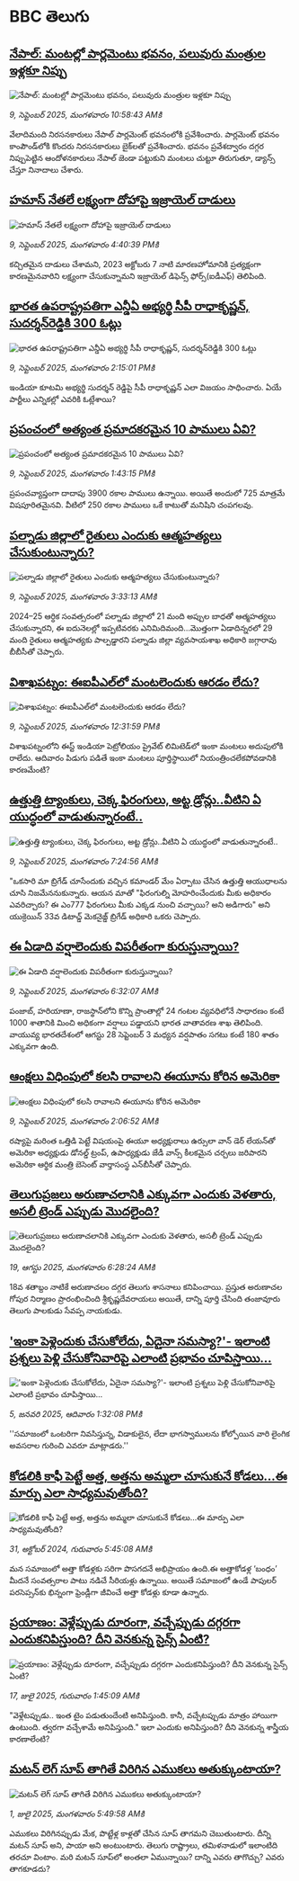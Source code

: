 # BBC తెలుగు## [నేపాల్‌: మంటల్లో పార్లమెంటు భవనం, పలువురు మంత్రుల ఇళ్లకూ నిప్పు](https://www.bbc.com/telugu/articles/c98d3njyeqmo?at_medium=RSS&at_campaign=rss?at_campaign=githubrss)![నేపాల్‌: మంటల్లో పార్లమెంటు భవనం, పలువురు మంత్రుల ఇళ్లకూ నిప్పు](https://ichef.bbci.co.uk/ace/standard/240/cpsprodpb/08b1/live/0f498ec0-8d7e-11f0-9cf6-cbf3e73ce2b9.png)_9, సెప్టెంబర్ 2025, మంగళవారం 10:58:43 AMకి_వేలాదిమంది నిరసనకారులు నేపాల్ పార్లమెంట్ భవనంలోకి ప్రవేశించారు. పార్లమెంట్ భవనం కాంపౌండ్‌లోకి కొందరు నిరసనకారులు బైక్‌లతో ప్రవేశించారు.  భవనం ప్రవేశద్వారం దగ్గర నిప్పుపెట్టిన ఆందోళనకారులు నేపాల్ జెండా పట్టుకుని మంటలు చుట్టూ తిరుగుతూ, డ్యాన్స్ చేస్తూ నినాదాలు చేశారు.## [హమాస్ నేతలే లక్ష్యంగా దోహాపై ఇజ్రాయెల్ దాడులు](https://www.bbc.com/telugu/articles/czjvdwvg2meo?at_medium=RSS&at_campaign=rss?at_campaign=githubrss)![హమాస్ నేతలే లక్ష్యంగా దోహాపై ఇజ్రాయెల్ దాడులు](https://ichef.bbci.co.uk/ace/ws/240/cpsprodpb/3234/live/428f0520-8d98-11f0-bcbf-f3fb3e8bb0a7.jpg)_9, సెప్టెంబర్ 2025, మంగళవారం 4:40:39 PMకి_కచ్చితమైన దాడులు చేశామని, 2023 అక్టోబరు 7 నాటి మారణహోమానికి ప్రత్యక్షంగా కారణమైనవారిని లక్ష్యంగా చేసుకున్నామని ఇజ్రాయెల్ డిఫెన్స్ ఫోర్స్(ఐడీఎఫ్) తెలిపింది.## [భారత ఉపరాష్ట్రపతిగా ఎన్డీఏ అభ్యర్థి సీపీ రాధాకృష్ణన్, సుదర్శన్‌రెడ్డికి 300 ఓట్లు   ](https://www.bbc.com/telugu/articles/cg7drv3gy54o?at_medium=RSS&at_campaign=rss?at_campaign=githubrss)![భారత ఉపరాష్ట్రపతిగా ఎన్డీఏ అభ్యర్థి సీపీ రాధాకృష్ణన్, సుదర్శన్‌రెడ్డికి 300 ఓట్లు   ](https://ichef.bbci.co.uk/ace/standard/240/cpsprodpb/e058/live/7cff1a80-8d87-11f0-9cf6-cbf3e73ce2b9.jpg)_9, సెప్టెంబర్ 2025, మంగళవారం 2:15:01 PMకి_ఇండియా కూటమి అభ్యర్థి సుదర్శన్ ‌రెడ్డిపై సీపీ రాధాకృష్ణన్ ఎలా విజయం సాధించారు. ఏయే పార్టీలు ఎన్నికల్లో ఎవరికి ఓట్లేశాయి?## [ప్రపంచంలో అత్యంత ప్రమాదకరమైన  10 పాములు ఏవి?](https://www.bbc.com/telugu/articles/c3w5e5yv3y2o?at_medium=RSS&at_campaign=rss?at_campaign=githubrss)![ప్రపంచంలో అత్యంత ప్రమాదకరమైన  10 పాములు ఏవి?](https://ichef.bbci.co.uk/ace/ws/240/cpsprodpb/30e1/live/4d5f32b0-8d50-11f0-84c8-99de564f0440.jpg)_9, సెప్టెంబర్ 2025, మంగళవారం 1:43:15 PMకి_ప్రపంచవ్యాప్తంగా దాదాపు 3900 రకాల పాములు ఉన్నాయి. అయితే అందులో 725 మాత్రమే విషపూరితమైనవి. వీటిలో 250 రకాల పాములు ఒకే కాటుతో మనిషిని చంపగలవు.## [పల్నాడు జిల్లాలో రైతులు ఎందుకు ఆత్మహత్యలు చేసుకుంటున్నారు? ](https://www.bbc.com/telugu/articles/c89dxwk9vkyo?at_medium=RSS&at_campaign=rss?at_campaign=githubrss)![పల్నాడు జిల్లాలో రైతులు ఎందుకు ఆత్మహత్యలు చేసుకుంటున్నారు? ](https://ichef.bbci.co.uk/ace/ws/240/cpsprodpb/49d0/live/dd506760-8cc7-11f0-aff0-010617e09ce9.jpg)_9, సెప్టెంబర్ 2025, మంగళవారం 3:33:13 AMకి_2024–25 ఆర్ధిక సంవత్సరంలో పల్నాడు జిల్లాలో 21 మంది అప్పుల బాధతో ఆత్మహత్యలు చేసుకున్నారని, ఈ ఐదునెలల్లో ఇప్పటివరకు ఎనిమిదిమంది...మొత్తంగా ఏడాదిన్నరలో 29 మంది రైతులు ఆత్మహత్యకు పాల్పడ్డారని పల్నాడు జిల్లా వ్యవసాయశాఖ అధికారి జగ్గారావు బీబీసీతో చెప్పారు.## [విశాఖపట్నం: ఈఐపీఎల్‌లో మంటలెందుకు ఆరడం లేదు? ](https://www.bbc.com/telugu/articles/czdj4gdy6z9o?at_medium=RSS&at_campaign=rss?at_campaign=githubrss)![విశాఖపట్నం: ఈఐపీఎల్‌లో మంటలెందుకు ఆరడం లేదు? ](https://ichef.bbci.co.uk/ace/ws/240/cpsprodpb/f074/live/12e0d560-8d75-11f0-a337-d7a51974c55f.jpg)_9, సెప్టెంబర్ 2025, మంగళవారం 12:31:59 PMకి_విశాఖపట్నంలోని ఈస్ట్ ఇండియా పెట్రోలియం ప్రైవేట్ లిమిటెడ్‌లో ఇంకా మంటలు అదుపులోకి రాలేదు. ఆదివారం పిడుగు పడితే ఇంకా మంటలు పూర్తిస్థాయిలో నియంత్రించలేకపోవడానికి కారణమేంటి?## [ఉత్తుత్తి ట్యాంకులు, చెక్క ఫిరంగులు, అట్ట డ్రోన్లు..వీటిని ఏ యుద్ధంలో వాడుతున్నారంటే.. ](https://www.bbc.com/telugu/articles/cly9vqq9v6vo?at_medium=RSS&at_campaign=rss?at_campaign=githubrss)![ఉత్తుత్తి ట్యాంకులు, చెక్క ఫిరంగులు, అట్ట డ్రోన్లు..వీటిని ఏ యుద్ధంలో వాడుతున్నారంటే.. ](https://ichef.bbci.co.uk/ace/ws/240/cpsprodpb/2560/live/d2e909e0-8bb3-11f0-9cf6-cbf3e73ce2b9.jpg)_9, సెప్టెంబర్ 2025, మంగళవారం 7:24:56 AMకి_"ఒకసారి మా బ్రిగేడ్‌ చూసేందుకు వచ్చిన కమాండర్ మేం ఏర్పాటు చేసిన ఉత్తుత్తి  ఆయుధాలను చూసి నిజమేననుకున్నారు.  ఆయన మాతో "ఫిరంగుల్ని మోహరించేందుకు మీకు అధికారం ఎవరిచ్చారు? ఈ ఎం777 ఫిరంగులు మీకు ఎక్కడ నుంచి వచ్చాయి? అని అడిగారు" అని యుక్రెయిన్ 33వ డిటాచ్డ్ మెకనైజ్డ్ బ్రిగేడ్ అధికారి ఒకరు చెప్పారు.## [ఈ ఏడాది వర్షాలెందుకు విపరీతంగా కురుస్తున్నాయి?](https://www.bbc.com/telugu/articles/c5yj8g767wjo?at_medium=RSS&at_campaign=rss?at_campaign=githubrss)![ఈ ఏడాది వర్షాలెందుకు విపరీతంగా కురుస్తున్నాయి?](https://ichef.bbci.co.uk/ace/ws/240/cpsprodpb/9a03/live/d0094360-8d30-11f0-84c8-99de564f0440.jpg)_9, సెప్టెంబర్ 2025, మంగళవారం 6:32:07 AMకి_పంజాబ్, హరియాణా, రాజస్థాన్‌లోని కొన్ని ప్రాంతాల్లో  24 గంటల వ్యవధిలోనే సాధారణం కంటే 1000 శాతానికి మించి అధికంగా వర్షాలు పడ్డాయని భారత వాతావరణ శాఖ  తెలిపింది.
వాయువ్య భారతదేశంలో ఆగస్టు 28 సెప్టెంబర్ 3 మధ్యన వర్షపాతం సగటు కంటే 180 శాతం ఎక్కువగా ఉంది.## [ఆంక్షలు విధింపులో కలసి రావాలని ఈయూను కోరిన అమెరికా](https://www.bbc.com/telugu/articles/cp3v1nn35dyo?at_medium=RSS&at_campaign=rss?at_campaign=githubrss)![ఆంక్షలు విధింపులో కలసి రావాలని ఈయూను కోరిన అమెరికా](https://ichef.bbci.co.uk/ace/ws/240/cpsprodpb/8965/live/320e4df0-8d25-11f0-a33c-37b5364fc4ad.jpg)_9, సెప్టెంబర్ 2025, మంగళవారం 2:06:52 AMకి_రష్యాపై మరింత ఒత్తిడి పెట్టే విషయంపై ఈయూ అధ్యక్షురాలు ఉర్సులా వాన్ డెర్ లేయన్‌తో అమెరికా అధ్యక్షుడు డోనల్డ్ ట్రంప్, ఉపాధ్యక్షుడు జేడీ వాన్స్ కీలకమైన చర్చలు జరిపారని అమెరికా ఆర్థిక మంత్రి బెసెంట్ వార్తాసంస్థ ఎన్‌బీసీతో చెప్పారు.## [తెలుగుప్రజలు అరుణాచలానికి ఎక్కువగా ఎందుకు వెళతారు, అసలీ ట్రెండ్ ఎప్పుడు మొదలైంది? ](https://www.bbc.com/telugu/articles/c8jp32zrzxpo?at_medium=RSS&at_campaign=rss?at_campaign=githubrss)![తెలుగుప్రజలు అరుణాచలానికి ఎక్కువగా ఎందుకు వెళతారు, అసలీ ట్రెండ్ ఎప్పుడు మొదలైంది? ](https://ichef.bbci.co.uk/ace/ws/240/cpsprodpb/cf2d/live/01932bf0-7d85-11f0-98a0-956f61945264.jpg)_19, ఆగస్టు 2025, మంగళవారం 6:28:24 AMకి_18వ శతాబ్దం నాటికే అరుణాచలం దగ్గర తెలుగు శాసనాలు కనిపించాయి. ప్రస్తుత అరుణాచల గోపుర నిర్మాణం ప్రారంభించింది శ్రీకృష్ణదేవరాయలు అయితే, దాన్ని పూర్తి చేసింది తంజావూరు తెలుగు పాలకుడు సేవప్ప నాయకుడు.## ['ఇంకా పెళ్లెందుకు చేసుకోలేదు, ఏదైనా సమస్యా?'- ఇలాంటి ప్రశ్నలు పెళ్లి చేసుకోనివారిపై ఎలాంటి ప్రభావం చూపిస్తాయి... ](https://www.bbc.com/telugu/articles/cgq1w3lz7yyo?at_medium=RSS&at_campaign=rss?at_campaign=githubrss)!['ఇంకా పెళ్లెందుకు చేసుకోలేదు, ఏదైనా సమస్యా?'- ఇలాంటి ప్రశ్నలు పెళ్లి చేసుకోనివారిపై ఎలాంటి ప్రభావం చూపిస్తాయి... ](https://ichef.bbci.co.uk/ace/ws/240/cpsprodpb/f6de/live/72c94a60-cb3e-11ef-87df-d575b9a434a4.jpg)_5, జనవరి 2025, ఆదివారం 1:32:08 PMకి_''సమాజంలో ఒంటరిగా నివసిస్తున్న, విడాకులైన, లేదా భాగస్వాములను కోల్పోయిన వారి లైంగిక అవసరాల గురించి ఎవరూ మాట్లాడరు.''## [కోడలికి కాఫీ పెట్టే అత్త, అత్తను అమ్మలా చూసుకునే కోడలు...ఈ మార్పు ఎలా సాధ్యమవుతోంది?](https://www.bbc.com/telugu/articles/c1l41zl8el2o?at_medium=RSS&at_campaign=rss?at_campaign=githubrss)![కోడలికి కాఫీ పెట్టే అత్త, అత్తను అమ్మలా చూసుకునే కోడలు...ఈ మార్పు ఎలా సాధ్యమవుతోంది?](https://ichef.bbci.co.uk/ace/ws/240/cpsprodpb/2b61/live/9176a6d0-8b0e-11ef-a81b-b1eda9741da3.jpg)_31, అక్టోబర్ 2024, గురువారం 5:45:08 AMకి_మన సమాజంలో అత్తా కోడళ్లకు సరిగా పొసగదనే అభిప్రాయం ఉంది.ఈ అత్తాకోడళ్ల ‘బంధం’ మీదనే సంవత్సరాల పాటు నడిచే సీరియళ్లు ఉన్నాయి. అయితే సమాజంలో ఉండే పాపులర్ పరసెప్సన్‌కు భిన్నంగా ఫ్రెండ్లీగా జీవించే అత్తా కోడళ్లు కూడా ఉన్నారు.## [ప్రయాణం: వెళ్లేప్పుడు దూరంగా, వచ్చేప్పుడు దగ్గరగా ఎందుకనిపిస్తుంది? దీని వెనకున్న సైన్స్ ఏంటి?](https://www.bbc.com/telugu/articles/c0l4y727n1jo?at_medium=RSS&at_campaign=rss?at_campaign=githubrss)![ప్రయాణం: వెళ్లేప్పుడు దూరంగా, వచ్చేప్పుడు దగ్గరగా ఎందుకనిపిస్తుంది? దీని వెనకున్న సైన్స్ ఏంటి?](https://ichef.bbci.co.uk/ace/ws/240/cpsprodpb/054c/live/6957c010-62b0-11f0-8e78-11023c48a856.png)_17, జులై 2025, గురువారం 1:45:09 AMకి_"వెళ్లేటప్పుడు.. ఇంత టైం పడుతుందేంటి అనిపిస్తుంది. కానీ, వచ్చేటప్పుడు మాత్రం హాయిగా ఉంటుంది. త్వరగా వచ్చేశామే అనిపిస్తుంది." ఇలా ఎందుకు అనిపిస్తుంది? దీని వెనకున్న శాస్త్రీయ కారణాలేంటి?## [మటన్ లెగ్ సూప్ తాగితే విరిగిన ఎముకలు అతుక్కుంటాయా?](https://www.bbc.com/telugu/articles/c0l4g92j8kzo?at_medium=RSS&at_campaign=rss?at_campaign=githubrss)![మటన్ లెగ్ సూప్ తాగితే విరిగిన ఎముకలు అతుక్కుంటాయా?](https://ichef.bbci.co.uk/ace/ws/240/cpsprodpb/b31e/live/cce532c0-6d41-11f0-9462-bb509dc78127.jpg)_1, జులై 2025, మంగళవారం 5:49:58 AMకి_ఎముకలు విరిగినప్పుడు మేక, పొట్టేళ్ల కాళ్లతో చేసిన సూప్ తాగమని చెబుతుంటారు. దీన్ని మటన్ సూప్ అని, పాయా అని అంటుంటారు. తెలుగు రాష్ట్రాలు, తమిళనాడులో ఇలాంటిది తరచూ వింటాం. మరి మటన్ సూప్‌లో అంతలా ఏమున్నాయి? దాన్ని ఎవరు తాగొచ్చు? ఎవరు తాగకూడదు?